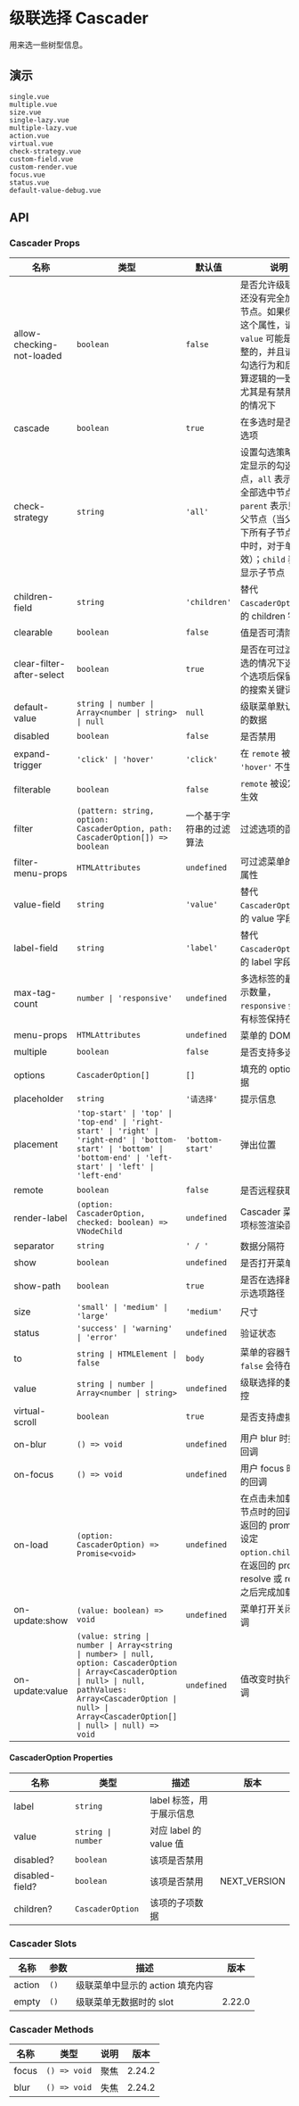 # 级联选择 Cascader

用来选一些树型信息。

## 演示

```demo
single.vue
multiple.vue
size.vue
single-lazy.vue
multiple-lazy.vue
action.vue
virtual.vue
check-strategy.vue
custom-field.vue
custom-render.vue
focus.vue
status.vue
default-value-debug.vue
```

## API

### Cascader Props

| 名称 | 类型 | 默认值 | 说明 | 版本 |
| --- | --- | --- | --- | --- |
| allow-checking-not-loaded | `boolean` | `false` | 是否允许级联勾选还没有完全加载的节点。如果你要用这个属性，请记住 `value` 可能是不完整的，并且请注意勾选行为和后端计算逻辑的一致性，尤其是有禁用节点的情况下 | 2.28.1 |
| cascade | `boolean` | `true` | 在多选时是否关联选项 |  |
| check-strategy | `string` | `'all'` | 设置勾选策略来指定显示的勾选节点，`all` 表示显示全部选中节点；`parent` 表示只显示父节点（当父节点下所有子节点都选中时，对于单选无效）；`child` 表示只显示子节点 |  |
| children-field | `string` | `'children'` | 替代 `CascaderOption` 中的 children 字段名 |  |
| clearable | `boolean` | `false` | 值是否可清除 |  |
| clear-filter-after-select | `boolean` | `true` | 是否在可过滤和多选的情况下选中一个选项后保留当前的搜索关键词 | 2.25.3 |
| default-value | `string \| number \| Array<number \| string> \| null` | `null` | 级联菜单默认选中的数据 |  |
| disabled | `boolean` | `false` | 是否禁用 |  |
| expand-trigger | `'click' \| 'hover'` | `'click'` | 在 `remote` 被设定时 `'hover'` 不生效 |  |
| filterable | `boolean` | `false` | `remote` 被设定时不生效 |  |
| filter | `(pattern: string, option: CascaderOption, path: CascaderOption[]) => boolean` | 一个基于字符串的过滤算法 | 过滤选项的函数 |  |
| filter-menu-props | `HTMLAttributes` | `undefined` | 可过滤菜单的 DOM 属性 | 2.27.0 |
| value-field | `string` | `'value'` | 替代 `CascaderOption` 中的 value 字段名 |  |
| label-field | `string` | `'label'` | 替代 `CascaderOption` 中的 label 字段名 |  |
| max-tag-count | `number \| 'responsive'` | `undefined` | 多选标签的最大显示数量，`responsive` 会将所有标签保持在一行 |  |
| menu-props | `HTMLAttributes` | `undefined` | 菜单的 DOM 属性 | 2.27.0 |
| multiple | `boolean` | `false` | 是否支持多选 |  |
| options | `CascaderOption[]` | `[]` | 填充的 options 数据 |  |
| placeholder | `string` | `'请选择'` | 提示信息 |  |
| placement | `'top-start' \| 'top' \| 'top-end' \| 'right-start' \| 'right' \| 'right-end' \| 'bottom-start' \| 'bottom' \| 'bottom-end' \| 'left-start' \| 'left' \| 'left-end'` | `'bottom-start'` | 弹出位置 | 2.25.0 |
| remote | `boolean` | `false` | 是否远程获取数据 |  |
| render-label | `(option: CascaderOption, checked: boolean) => VNodeChild` | `undefined` | Cascader 菜单选项标签渲染函数 | 2.24.0 |
| separator | `string` | `' / '` | 数据分隔符 |  |
| show | `boolean` | `undefined` | 是否打开菜单 |  |
| show-path | `boolean` | `true` | 是否在选择器中显示选项路径 |  |
| size | `'small' \| 'medium' \| 'large'` | `'medium'` | 尺寸 |  |
| status | `'success' \| 'warning' \| 'error'` | `undefined` | 验证状态 | 2.27.0 |
| to | `string \| HTMLElement \| false` | `body` | 菜单的容器节点，`false` 会待在原地 |  |
| value | `string \| number \| Array<number \| string>` | `undefined` | 级联选择的数据受控 |  |
| virtual-scroll | `boolean` | `true` | 是否支持虚拟滚动 |  |
| on-blur | `() => void` | `undefined` | 用户 blur 时执行的回调 |  |
| on-focus | `() => void` | `undefined` | 用户 focus 时执行的回调 |  |
| on-load | `(option: CascaderOption) => Promise<void>` | `undefined` | 在点击未加载完成节点时的回调，在返回的 promise 中设定 `option.children`，在返回的 promise resolve 或 reject 之后完成加载 |  |
| on-update:show | `(value: boolean) => void` | `undefined` | 菜单打开关闭的回调 |  |
| on-update:value | `(value: string \| number \| Array<string \| number> \| null, option: CascaderOption \| Array<CascaderOption \| null> \| null, pathValues: Array<CascaderOption \| null> \| Array<CascaderOption[] \| null> \| null) => void` | `undefined` | 值改变时执行的回调 |  |

#### CascaderOption Properties

| 名称 | 类型 | 描述 | 版本 |
| --- | --- | --- | --- |
| label | `string` | label 标签，用于展示信息 |  |
| value | `string \| number` | 对应 label 的 value 值 |  |
| disabled? | `boolean` | 该项是否禁用 |  |
| disabled-field? | `boolean` | 该项是否禁用 | NEXT_VERSION |
| children? | `CascaderOption` | 该项的子项数据 |  |

### Cascader Slots

| 名称   | 参数 | 描述                             | 版本   |
| ------ | ---- | -------------------------------- | ------ |
| action | `()` | 级联菜单中显示的 action 填充内容 |        |
| empty  | `()` | 级联菜单无数据时的 slot          | 2.22.0 |

### Cascader Methods

| 名称  | 类型         | 说明 | 版本   |
| ----- | ------------ | ---- | ------ |
| focus | `() => void` | 聚焦 | 2.24.2 |
| blur  | `() => void` | 失焦 | 2.24.2 |
